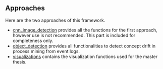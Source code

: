 ## Approaches
Here are the two approaches of this framework.

- [cnn_image_detection](cnn_image_detection/) provides all the functions for the first approach, however use is not recommended. This part is included for completeness only.
- [object_detection](object_detection/) provides all functionalities to detect concept drift in process mining from event logs.
- [visualizations](visualizations/) contains the visualization functions used for the master thesis.